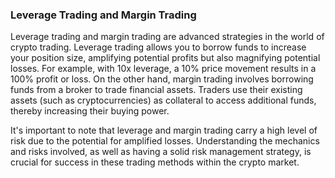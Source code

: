 ### Leverage Trading and Margin Trading

<p>

Leverage trading and margin trading are advanced strategies in the world of crypto trading. Leverage trading allows you to borrow funds to increase your position size, amplifying potential profits but also magnifying potential losses. For example, with 10x leverage, a 10% price movement results in a 100% profit or loss. On the other hand, margin trading involves borrowing funds from a broker to trade financial assets. Traders use their existing assets (such as cryptocurrencies) as collateral to access additional funds, thereby increasing their buying power.

</p>


<p>

It's important to note that leverage and margin trading carry a high level of risk due to the potential for amplified losses. Understanding the mechanics and risks involved, as well as having a solid risk management strategy, is crucial for success in these trading methods within the crypto market.

</p>

